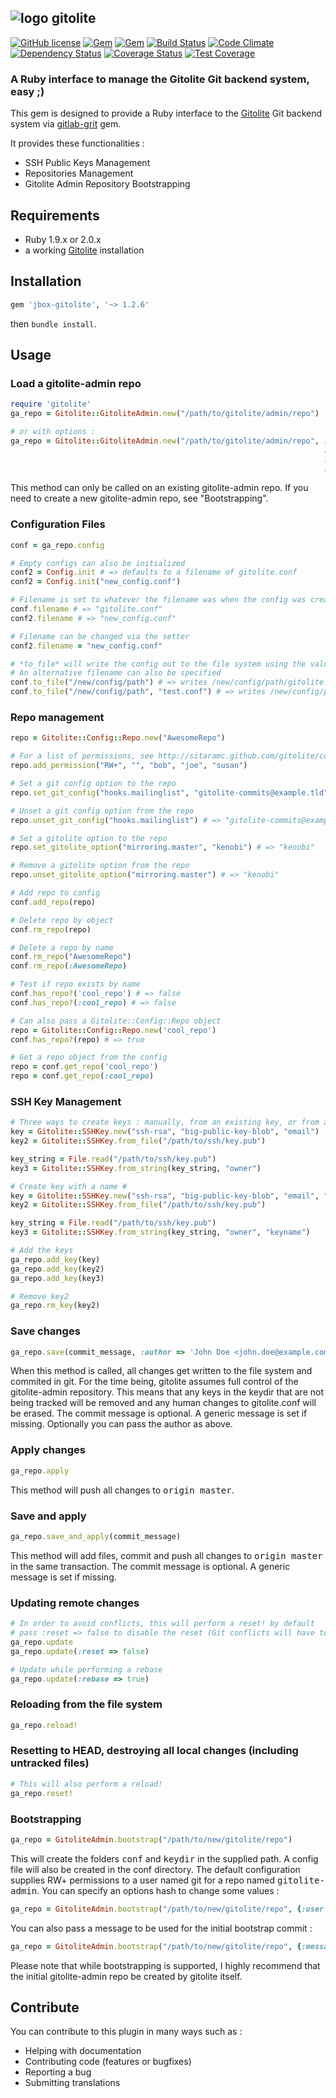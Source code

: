 ## ![logo](https://raw.github.com/jbox-web/gitolite/gh-pages/images/git_logo.png) gitolite

[![GitHub license](https://img.shields.io/github/license/jbox-web/gitolite.svg)](https://github.com/jbox-web/gitolite/blob/devel/LICENSE)
[![Gem](https://img.shields.io/gem/v/jbox-gitolite.svg)](https://rubygems.org/gems/jbox-gitolite)
[![Gem](https://img.shields.io/gem/dv/jbox-gitolite/1.2.6.svg)](https://rubygems.org/gems/jbox-gitolite/versions/1.2.6)
[![Build Status](https://travis-ci.org/jbox-web/gitolite.svg?branch=devel)](https://travis-ci.org/jbox-web/gitolite)
[![Code Climate](https://codeclimate.com/github/jbox-web/gitolite.png)](https://codeclimate.com/github/jbox-web/gitolite)
[![Dependency Status](https://gemnasium.com/jbox-web/gitolite.svg)](https://gemnasium.com/jbox-web/gitolite)
[![Coverage Status](https://coveralls.io/repos/jbox-web/gitolite/badge.png?branch=devel)](https://coveralls.io/r/jbox-web/gitolite?branch=devel)
[![Test Coverage](https://codeclimate.com/github/jbox-web/gitolite/badges/coverage.svg)](https://codeclimate.com/github/jbox-web/gitolite)

### A Ruby interface to manage the Gitolite Git backend system, easy ;)

This gem is designed to provide a Ruby interface to the [Gitolite](https://github.com/sitaramc/gitolite) Git backend system via [gitlab-grit](https://github.com/gitlabhq/grit) gem.

It provides these functionalities :

* SSH Public Keys Management
* Repositories Management
* Gitolite Admin Repository Bootstrapping

## Requirements ##

* Ruby 1.9.x or 2.0.x
* a working [Gitolite](https://github.com/sitaramc/gitolite) installation

## Installation ##

```ruby
gem 'jbox-gitolite', '~> 1.2.6'
```

then `bundle install`.

## Usage

### Load a gitolite-admin repo

```ruby
require 'gitolite'
ga_repo = Gitolite::GitoliteAdmin.new("/path/to/gitolite/admin/repo")

# or with options :
ga_repo = Gitolite::GitoliteAdmin.new("/path/to/gitolite/admin/repo", :config_file => 'example.conf',
                                                                      :debug       => true,
                                                                      :timeout     => 20,
                                                                      :env         => {'GIT_SSH' => '/path/to/script/file'})
```

This method can only be called on an existing gitolite-admin repo. If you need to create a new gitolite-admin repo, see "Bootstrapping".

### Configuration Files

```ruby
conf = ga_repo.config

# Empty configs can also be initialized
conf2 = Config.init # => defaults to a filename of gitolite.conf
conf2 = Config.init("new_config.conf")

# Filename is set to whatever the filename was when the config was created
conf.filename # => "gitolite.conf"
conf2.filename # => "new_config.conf"

# Filename can be changed via the setter
conf2.filename = "new_config.conf"

# *to_file* will write the config out to the file system using the value of the filename attribute.
# An alternative filename can also be specified
conf.to_file("/new/config/path") # => writes /new/config/path/gitolite.conf
conf.to_file("/new/config/path", "test.conf") # => writes /new/config/path/test.conf
```

### Repo management

```ruby
repo = Gitolite::Config::Repo.new("AwesomeRepo")

# For a list of permissions, see http://sitaramc.github.com/gitolite/conf.html#gitolite
repo.add_permission("RW+", "", "bob", "joe", "susan")

# Set a git config option to the repo
repo.set_git_config("hooks.mailinglist", "gitolite-commits@example.tld") # => "gitolite-commits@example.tld"

# Unset a git config option from the repo
repo.unset_git_config("hooks.mailinglist") # => "gitolite-commits@example.tld"

# Set a gitolite option to the repo
repo.set_gitolite_option("mirroring.master", "kenobi") # => "kenobi"

# Remove a gitolite option from the repo
repo.unset_gitolite_option("mirroring.master") # => "kenobi"

# Add repo to config
conf.add_repo(repo)

# Delete repo by object
conf.rm_repo(repo)

# Delete a repo by name
conf.rm_repo("AwesomeRepo")
conf.rm_repo(:AwesomeRepo)

# Test if repo exists by name
conf.has_repo?('cool_repo') # => false
conf.has_repo?(:cool_repo) # => false

# Can also pass a Gitolite::Config::Repo object
repo = Gitolite::Config::Repo.new('cool_repo')
conf.has_repo?(repo) # => true

# Get a repo object from the config
repo = conf.get_repo('cool_repo')
repo = conf.get_repo(:cool_repo)
```

### SSH Key Management

```ruby
# Three ways to create keys : manually, from an existing key, or from a string representing a key
key = Gitolite::SSHKey.new("ssh-rsa", "big-public-key-blob", "email")
key2 = Gitolite::SSHKey.from_file("/path/to/ssh/key.pub")

key_string = File.read("/path/to/ssh/key.pub")
key3 = Gitolite::SSHKey.from_string(key_string, "owner")

# Create key with a name #
key = Gitolite::SSHKey.new("ssh-rsa", "big-public-key-blob", "email", "keyname")
key2 = Gitolite::SSHKey.from_file("/path/to/ssh/key.pub")

key_string = File.read("/path/to/ssh/key.pub")
key3 = Gitolite::SSHKey.from_string(key_string, "owner", "keyname")

# Add the keys
ga_repo.add_key(key)
ga_repo.add_key(key2)
ga_repo.add_key(key3)

# Remove key2
ga_repo.rm_key(key2)
```

### Save changes ###

```ruby
ga_repo.save(commit_message, :author => 'John Doe <john.doe@example.com>')
```

When this method is called, all changes get written to the file system and commited in git. For the time being, gitolite assumes full control of the gitolite-admin repository.
This means that any keys in the keydir that are not being tracked will be removed and any human changes to gitolite.conf will be erased.
The commit message is optional. A generic message is set if missing. Optionally you can pass the author as above.

### Apply changes ###

```ruby
ga_repo.apply
```

This method will push all changes to <tt>origin master</tt>.

### Save and apply ###

```ruby
ga_repo.save_and_apply(commit_message)
```

This method will add files, commit and push all changes to <tt>origin master</tt> in the same transaction.
The commit message is optional. A generic message is set if missing.

### Updating remote changes ###

```ruby
# In order to avoid conflicts, this will perform a reset! by default
# pass :reset => false to disable the reset (Git conflicts will have to be manually fixed)
ga_repo.update
ga_repo.update(:reset => false)

# Update while performing a rebase
ga_repo.update(:rebase => true)
```

### Reloading from the file system ###

```ruby
ga_repo.reload!
```

### Resetting to HEAD, destroying all local changes (including untracked files) ###

```ruby
# This will also perform a reload!
ga_repo.reset!
```

### Bootstrapping ###

```ruby
ga_repo = GitoliteAdmin.bootstrap("/path/to/new/gitolite/repo")
```

This will create the folders <tt>conf</tt> and <tt>keydir</tt> in the supplied path. A config file will also be created in the conf directory.
The default configuration supplies RW+ permissions to a user named git for a repo named <tt>gitolite-admin</tt>. You can specify an options hash to change some values :

```ruby
ga_repo = GitoliteAdmin.bootstrap("/path/to/new/gitolite/repo", {:user => "admin", :perm => "RW"})
```

You can also pass a message to be used for the initial bootstrap commit :

```ruby
ga_repo = GitoliteAdmin.bootstrap("/path/to/new/gitolite/repo", {:message => "Bootstrapped new repo"})
```

Please note that while bootstrapping is supported, I highly recommend that the initial gitolite-admin repo be created by gitolite itself.

## Contribute

You can contribute to this plugin in many ways such as :
* Helping with documentation
* Contributing code (features or bugfixes)
* Reporting a bug
* Submitting translations

